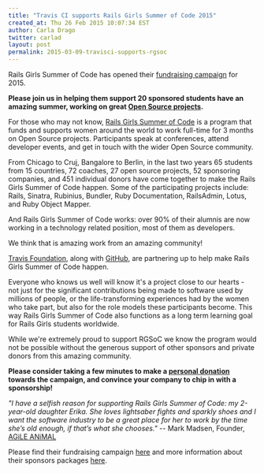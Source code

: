 ```yaml
---
title: "Travis CI supports Rails Girls Summer of Code 2015"
created_at: Thu 26 Feb 2015 10:07:34 EST
author: Carla Drago
twitter: carlad
layout: post
permalink: 2015-03-09-travisci-supports-rgsoc
---
```


Rails Girls Summer of Code has opened their
[fundraising campaign](http://railsgirlssummerofcode.org/campaign) for 2015.

**Please join us in helping them support 20 sponsored students have an amazing
summer, working on great
[Open Source projects](https://github.com/rails-girls-summer-of-code/projects/issues).**

For those who may not know, [Rails Girls Summer of Code](http://railsgirlssummerofcode.org/)
is a program that funds and supports women around the world to work full-time
for 3 months on Open Source projects. Participants speak at conferences, attend
developer events, and get in touch with the wider Open Source community.

From Chicago to Cruj, Bangalore to Berlin, in the last two years 65 students
from 15 countries, 72 coaches, 27 open source projects, 52 sponsoring
companies, and 451 individual donors have come together to make the Rails Girls
Summer of Code happen. Some of the participating projects include: Rails,
Sinatra, Rubinius, Bundler, Ruby Documentation, RailsAdmin, Lotus, and Ruby
Object Mapper.

And Rails Girls Summer of Code works: over 90% of their alumnis are now working
in a technology related position, most of them as developers.

We think that is amazing work from an amazing community!

[Travis Foundation](http://foundation.travis-ci.org/), along with
[GitHub](http://github.com), are partnering up to help make Rails Girls Summer
of Code happen.

Everyone who knows us well will know it's a project close to our hearts - not
just for the significant contributions being made to software used by millions
of people, or the life-transforming experiences had by the women who take part,
but also for the role models these participants become. This way Rails Girls
Summer of Code also functions as a long term learning goal for Rails Girls
students worldwide.

While we're extremely proud to support RGSoC we know the program would not
be possible without the generous support of other sponsors and private donors
from this amazing community.

**Please consider taking a few minutes to make a
[personal donation](http://railsgirlssummerofcode.org/campaign)
towards the campaign, and convince your company to chip in with a sponsorship!**

*"I have a selfish reason for supporting Rails Girls Summer of Code: my
2-year-old daughter Erika. She loves lightsaber fights and sparkly shoes and I
want the software industry to be a great place for her to work by the time
she’s old enough, if that’s what she chooses."* -- Mark Madsen, Founder,
[AGiLE ANiMAL](http://agileanimal.com/)

Please find their fundraising campaign
[here](http://railsgirlssummerofcode.org/campaign)
and more information about their sponsors packages
[here](http://railsgirlssummerofcode.org/sponsors/packages).

